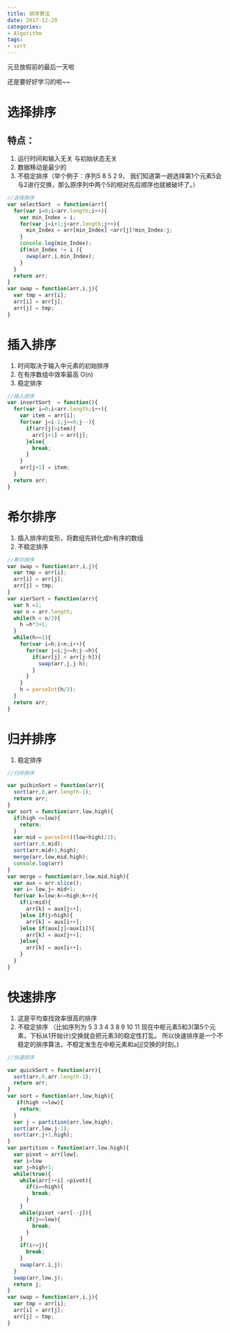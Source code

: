 ```yaml
---
title: 排序算法
date: 2017-12-29
categories: 
- Algorithm
tags:
- sort
---
```


元旦放假前的最后一天啦

还是要好好学习的啦~~

# 选择排序

## 特点：
1. 运行时间和输入无关 与初始状态无关
2. 数据移动是最少的
3. 不稳定排序（举个例子：序列5 8 5 2 9， 我们知道第一趟选择第1个元素5会与2进行交换，那么原序列中两个5的相对先后顺序也就被破坏了。）



```javascript
//选择排序
var selectSort  = function(arr){
  for(var i=0;i<arr.length;i++){
    var min_Index = i;
    for(var j=i+1;j<arr.length;j++){
      min_Index = arr[min_Index] <arr[j]?min_Index:j;
    }
    console.log(min_Index);
    if(min_Index != i ){
      swap(arr,i,min_Index);
    }
  }
  return arr;
}
var swap = function(arr,i,j){
  var tmp = arr[i];
  arr[i] = arr[j];
  arr[j] = tmp;
}
```

# 插入排序

1. 时间取决于输入中元素的初始排序
2. 在有序数组中效率最高 O(n)
3. 稳定排序

```javascript
//插入排序
var insertSort  = function(){
  for(var i=0;i<arr.length;i++){
    var item = arr[i];
    for(var j=i-1;j>=0;j--){
      if(arr[j]>item){
        arr[j+1] = arr[j]; 
      }else{
        break;
      }
    }
    arr[j+1] = item;
  }
  return arr;
}
```

# 希尔排序

1. 插入排序的变形，将数组先转化成h有序的数组
2. 不稳定排序

```javascript
//希尔排序
var swap = function(arr,i,j){
  var tmp = arr[i];
  arr[i] = arr[j];
  arr[j] = tmp;
}
var xierSort = function(arr){
  var h =1;
  var n = arr.length;
  while(h < n/3){
    h =h*3+1;
  }
  while(h>=1){
    for(var i=h;i<n;i++){
      for(var j=i;j>=h;j-=h){
        if(arr[j] < arr[j-h]){
          swap(arr,j,j-h);
        }
      }
    }
    h = parseInt(h/3);
  }
  return arr;
}
```
# 归并排序

1. 稳定排序


```javascript
//归并排序

var guibinSort = function(arr){
  sort(arr,0,arr.length-1);
  return arr;
}
var sort = function(arr,low,high){
  if(high <=low){
    return;
  }
  var mid = parseInt((low+high)/2);
  sort(arr,0,mid);
  sort(arr,mid+1,high);
  merge(arr,low,mid,high);
  console.log(arr)
}
var merge = function(arr,low,mid,high){
  var aux = arr.slice();
  var i= low,j= mid+1;
  for(var k=low;k<=high;k++){
    if(i>mid){
      arr[k] = aux[j++];
    }else if(j>high){
      arr[k] = aux[i++];
    }else if(aux[j]<aux[i]){
      arr[k] = aux[j++];
    }else{
      arr[k] = aux[i++];
    }
  }
}
```
# 快速排序

1. 这是平均查找效率很高的排序
2. 不稳定排序
（比如序列为 5 3 3 4 3 8 9 10 11 
现在中枢元素5和3(第5个元素，下标从1开始计)交换就会把元素3的稳定性打乱。
所以快速排序是一个不稳定的排序算法，不稳定发生在中枢元素和a[j]交换的时刻。)

```javascript
//快速排序

var quickSort = function(arr){
  sort(arr,0,arr.length-1);
  return arr;
}
var sort = function(arr,low,high){
   if(high <=low){
    return;
  }
  var j = partition(arr,low,high);
  sort(arr,low,j-1);
  sort(arr,j+1,high);
}
var partition = function(arr,low,high){
  var pivot = arr[low];
  var i=low
  var j=high+1;
  while(true){
    while(arr[++i] <pivot){
      if(i==high){
        break;
      }
    }
    while(pivot <arr[--j]){
      if(j==low){
        break;
      }
    }
    if(i>=j){
      break;
    }
    swap(arr,i,j);
  }
  swap(arr,low,j);
  return j;
}
var swap = function(arr,i,j){
  var tmp = arr[i];
  arr[i] = arr[j];
  arr[j] = tmp;
}
```
